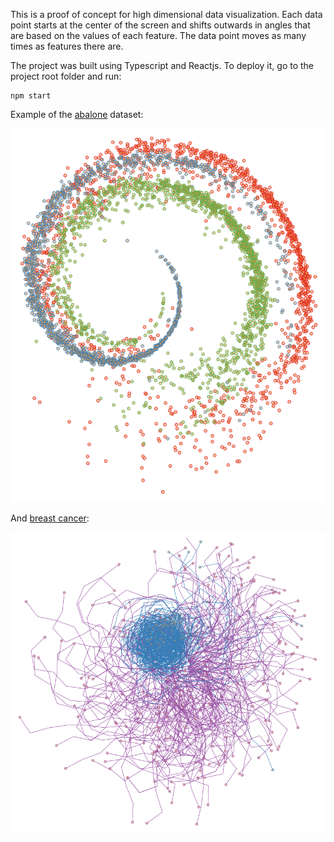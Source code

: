 This is a proof of concept for high dimensional data visualization.
Each data point starts at the center of the screen and shifts outwards in angles 
that are based on the values of each feature. The data point moves as many times
as features there are.

The project was built using Typescript and Reactjs. To deploy it, go to the project root folder and run:

```
npm start
```

Example of the [abalone](http://archive.ics.uci.edu/ml/datasets/Abalone) dataset:

![alt text](img/abalone.png)

And [breast cancer](http://archive.ics.uci.edu/ml/datasets/Breast+Cancer+Wisconsin+%28Diagnostic%29):

![alt text](img/cancer.png)
